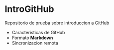 # IntroGitHub
Repositorio de prueba sobre introduccion a GitHub

- Caracteristicas de GitHub
- Formato **Markdown**
- Sincronizacion remota
